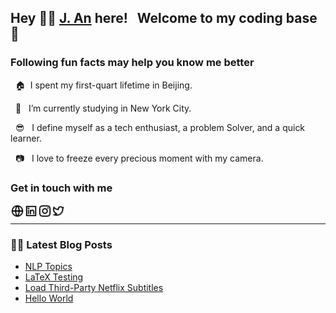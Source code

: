 ## Hey 👋🏻 [J. An](https://j-an.org/) here! &nbsp; Welcome to my coding base 🤗


### Following fun facts may help you know me better

&nbsp; 🏠&nbsp;&nbsp;I spent my first-quart lifetime in Beijing.

&nbsp; 🦁 &nbsp; I’m currently studying in New York City.

&nbsp; 😎 &nbsp; I define myself as a tech enthusiast, a problem Solver, and a quick learner.

&nbsp; 📷 &nbsp; I love to freeze every precious moment with my camera.


### Get in touch with me

[<img align="left" alt="j-an.org" width="22px" src="https://raw.githubusercontent.com/J-An-dev/J-An-dev/af42dd731cabf4b945bc0429ed2c25b79553b69e/img/global-line.svg" />][website]

[<img align="left" alt="LinkedIn" width="22px" src="https://raw.githubusercontent.com/J-An-dev/J-An-dev/cdfa83e35bd1c033ab76599729d76606390d0ea3/img/linkedin-box-line.svg" />][linkedin]

[<img align="left" alt="Instagram" width="22px" src="https://raw.githubusercontent.com/J-An-dev/J-An-dev/af42dd731cabf4b945bc0429ed2c25b79553b69e/img/instagram-line.svg" />][instagram]

[<img align="left" alt="Twitter" width="22px" src="https://raw.githubusercontent.com/J-An-dev/J-An-dev/af42dd731cabf4b945bc0429ed2c25b79553b69e/img/twitter-line.svg" />][twitter]

<br />

---

### ✍🏻 Latest Blog Posts
<!-- BLOG-POST-LIST:START -->
- [NLP Topics](http://yoursite.com/blog/nlp-topics/)
- [LaTeX Testing](http://yoursite.com/blog/latex-test/)
- [Load Third-Party Netflix Subtitles](http://yoursite.com/blog/netflix-subtitles/)
- [Hello World](http://yoursite.com/blog/hello-world/)
<!-- BLOG-POST-LIST:END -->

[website]: https://j-an.org/
[linkedin]: https://www.linkedin.com/in/jie-an/
[instagram]: https://www.instagram.com/aj_ins/
[twitter]: https://twitter.com/anjie_tweet/

